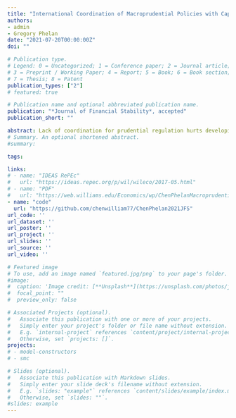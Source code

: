 ```yaml
---
title: "International Coordination of Macroprudential Policies with Capital Flows and Financial Asymmetries"
authors:
- admin
- Gregory Phelan
date: "2021-07-20T00:00:00Z"
doi: ""

# Publication type.
# Legend: 0 = Uncategorized; 1 = Conference paper; 2 = Journal article;
# 3 = Preprint / Working Paper; 4 = Report; 5 = Book; 6 = Book section;
# 7 = Thesis; 8 = Patent
publication_types: ["2"]
# featured: true

# Publication name and optional abbreviated publication name.
publication: "*Journal of Financial Stability*, accepted"
publication_short: ""

abstract: Lack of coordination for prudential regulation hurts developing economies but benefits ad- vanced economies. We consider a two-country macro model in which countries have limited ability to issue state-contingent contracts in international markets, and equilibrium is con- strained inefficient. Both countries have incentives to stabilize their economy by using pru- dential limits, but the emerging economy depends on the advanced economy to bear global risk. Intermediating global risk requires bearing systemic risk, which financially developed economies are unwilling to bear, preferring financial stability over credit flows. Advanced economies prefer tighter prudential limits than would occur with coordination, to the harm of emerging economies.
# Summary. An optional shortened abstract.
#summary:

tags:

links:
# - name: "IDEAS RePEc"
#   url: "https://ideas.repec.org/p/wil/wileco/2017-05.html"
# - name: "PDF"
#   url: "https://web.williams.edu/Economics/wp/ChenPhelanMacroprudentialPolicy_Nov2018.pdf"
- name: "code"
  url: "https://github.com/chenwilliam77/ChenPhelan2021JFS"
url_code: ''
url_dataset: ''
url_poster: ''
url_project: ''
url_slides: ''
url_source: ''
url_video: ''

# Featured image
# To use, add an image named `featured.jpg/png` to your page's folder.
#image:
#  caption: 'Image credit: [**Unsplash**](https://unsplash.com/photos/jdD8gXaTZsc)'
#  focal_point: ""
#  preview_only: false

# Associated Projects (optional).
#   Associate this publication with one or more of your projects.
#   Simply enter your project's folder or file name without extension.
#   E.g. `internal-project` references `content/project/internal-project/index.md`.
#   Otherwise, set `projects: []`.
projects:
# - model-constructors
# - smc

# Slides (optional).
#   Associate this publication with Markdown slides.
#   Simply enter your slide deck's filename without extension.
#   E.g. `slides: "example"` references `content/slides/example/index.md`.
#   Otherwise, set `slides: ""`.
#slides: example
---
```

